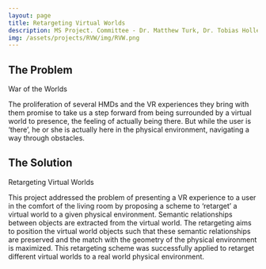 ```yaml
---
layout: page
title: Retargeting Virtual Worlds
description: MS Project. Committee - Dr. Matthew Turk, Dr. Tobias Hollerer, Dr. Pradeep Sen
img: /assets/projects/RVW/img/RVW.png
---
```

 
## The Problem
<div class="img">
    <img class="col three left" src="{{ site.baseurl }}/assets/projects/RVW/img/war_of_the_worlds.png" alt="" title="RVW"/>
</div>
<div class="col three caption">
    War of the Worlds
</div>

 The proliferation of several HMDs and the VR experiences they bring with them promise to take us a step forward from being surrounded by a virtual world to presence, the feeling of actually being there. But while the user is ‘there’, he or she is actually here in the physical environment, navigating a way through obstacles.


## The Solution
<div class="img">
    <img class="col three left" src="{{ site.baseurl }}/assets/projects/RVW/img/RVW.png" alt="" title="RVW"/>
</div>
<div class="col three caption">
    Retargeting Virtual Worlds
</div>


This project addressed the problem of presenting a VR experience to a user in the comfort of the living room by proposing a scheme to ‘retarget’ a virtual world to a given physical environment. Semantic relationships between objects are extracted from the virtual world. The retargeting aims to position the virtual world objects such that these semantic relationships are preserved and the match with the geometry of the physical environment is maximized. This retargeting scheme was successfully applied to retarget different virtual worlds to a real world physical environment.
